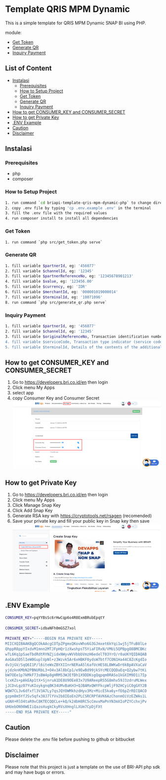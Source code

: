 # Template QRIS MPM Dynamic

This is a simple template for QRIS MPM Dynamic SNAP BI using PHP.

module:
- [Get Token](https://developers.bri.co.id/en/snap-bi/api-account-inquiry-external-interbank-transfer#Transfer)
- [Generate QR](https://developers.bri.co.id/en/snap-bi/api-account-inquiry-internal-intrabank-transfer-v11)
- [Inquiry Payment](https://developers.bri.co.id/en/snap-bi/api-transaction-status-inquiry)

## List of Content
- [Instalasi](#instalasi)
  - [Prerequisites](#prerequisites)
  - [How to Setup Project](#how-to-setup-project)
  - [Get Token](#interbank-transfer-inquiry)
  - [Generate QR](#interbank-transfer-transfer)
  - [Inquiry Payment](#intrabank-transfer-inquiry)
- [How to get CONSUMER_KEY and CONSUMER_SECRET](#how-to-get-consumer_key-and-consumer_secret)
- [How to get Private Key](#how-to-get-private-key)
- [.ENV Example](#env-example)
- [Caution](#caution)
- [Disclaimer](#disclaimer)

## Instalasi

### Prerequisites
- php
- composer

### How to Setup Project

```bash
1. run command `cd briapi-template-qris-mpm-dynamic-php` to change directory
2. copy .env file by typing 'cp .env.example .env' in the terminal
3. fill the .env file with the required values
4. run composer install to install all dependencies
```

### Get Token
```bash
1. run command `php src/get_token.php serve`
```

### Generate QR
```bash
1. fill variable $partnerId, eg: '456077'
2. fill variable $channelId, eg: '12345'
3. fill variable $partnerReferenceNo, eg: '12345678901213'
4. fill variable $value, eg: '123456.00'
5. fill variable $currency, eg: 'IDR'
6. fill variable $merchantId, eg: '000001019000014'
7. fill variable $terminalId, eg: '10071096'
8. run command `php src/generate_qr.php serve`
```

### Inquiry Payment
```bash
1. fill variable $partnerId, eg: '456077'
2. fill variable $channelId, eg: '12345'
3. fill variable $originalReferenceNo, Transaction identification number in the service provider's system	, eg: '1234567890110'
4. fill variable $serviceCode, Transaction type indicator (service code of the original request transaction), only have length 2, eg: '17'
5. fill variable $terminalId, Details of the contents of the additionalInfo object are in the table below	, eg: '100492'
```

## How to get CONSUMER_KEY and CONSUMER_SECRET
1. Go to https://developers.bri.co.id/en then login
2. Click menu  My Apps
3. select app
4. copy Consumer Key and Consumer Secret
![alt text](assets/image.png)

## How to get Private Key
1. Go to https://developers.bri.co.id/en then login
2. Click menu  My Apps
3. Click Manage Snap Key
4. Click Add Snap Key
5. Generate RSA key with https://cryptotools.net/rsagen (recomended)
6. Save your private key and fill your public key in Snap key then save
![alt text](assets/image-1.png)

## .ENV Example
```bash
CONSUMER_KEY=pqYYBsSc6rHwCqp6o4R8ExmBRubEpqtY 

CONSUMER_SECRET=idbaNFh0mGSZ7xol 

PRIVATE_KEY="-----BEGIN RSA PRIVATE KEY-----
MIICXQIBAAKBgQCOkAAcgCOTpZPgmxQKovWho6G3GJmxet6kYqi1wj5jTFuB8lLe
QhppR8ppYIxdvM1mnn2MTJFpHQr1zXwshpsT5YiaFIRxN/VMUi5QPBpgO8BMCBKc
wTL6Kq1pSaeTbdRdtRYNZjidxNWyvWVVbbbVmzH6edelT03YrO/r0aUKYQIDAQAB
AoGAa5D5lIeW0GuplVpNl+z3Wzvk5Ar6xHBKF0ydsW7btf7CON1Ha44C8ZcKgdIo
dv3jGV/SqQ6I1P/l6iteWxZBYXIInrNERaA5l6afUcHES8LBWKwDr6kBpAVXaCaV
yjdzknKMbN2PBNURbL3+O4v3Al8bCp1/e9EwBd99jkSYcMECQQDaEq+Q2ybw7tKi
bW7OEe1p7kMkF73sBW4p8gHRM53WJEfDh1X9DDKsgQqpqm0RASo1kGXIM9D1i7Ip
lcxKZs+pAkEAp1tX+SjnruA1DE8U9OEe83x7U9AReepRS5G8mhv59J3zdruMLWex
jJCDvLgz07YuKIoykgnqBK34UMvBaKH3+QJBAMxQWYFkcpWljF92HCyiC0gGXY2B
WQW7CL3v6dfxfl3V3A7Ly7qsJQYOWMkhzdHyv3Mz+MicE5ka6y+fE6pZrRECQACO
gzpm8m5YfJSv5qfx38J7lYVv2b8IEoEn2PLCSRCRPfAVK6AzChonmOiVzEZWAs1L
uGNX+RlO4taR9vC8KTECQQCLe+kQ/k24bH8RC5cCmvxMaPnYN3mXIoPZYCchxjPv
UHUebON90WEIiQazoXugkCkyRVsXHnglLXUm7CpDjFXt 
-----END RSA PRIVATE KEY-----"
```

## Caution

Please delete the .env file before pushing to github or bitbucket

## Disclaimer

Please note that this project is just a template on the use of BRI-API php sdk and may have bugs or errors.

